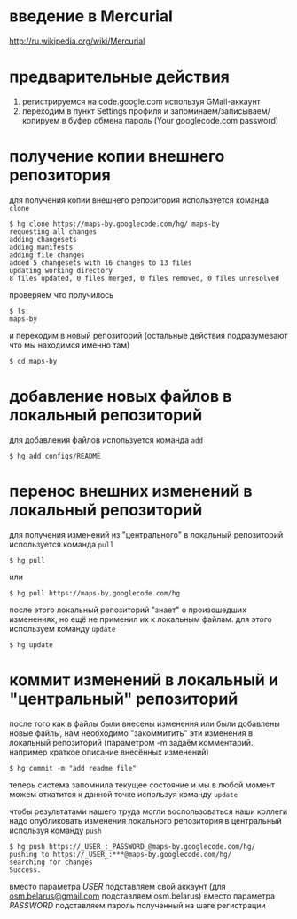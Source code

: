 # введение в Mercurial #

http://ru.wikipedia.org/wiki/Mercurial

# предварительные действия #
  1. регистрируемся на code.google.com используя GMail-аккаунт
  1. переходим в пункт Settings профиля и запоминаем/записываем/копируем в буфер обмена пароль (Your googlecode.com password)

# получение копии внешнего репозитория #
для получения копии внешнего репозитория используется команда `clone`
```
$ hg clone https://maps-by.googlecode.com/hg/ maps-by
requesting all changes
adding changesets
adding manifests
adding file changes
added 5 changesets with 16 changes to 13 files
updating working directory
8 files updated, 0 files merged, 0 files removed, 0 files unresolved
```
проверяем что получилось
```
$ ls
maps-by
```
и переходим в новый репозиторий (остальные действия подразумевают что мы находимся именно там)
```
$ cd maps-by
```

# добавление новых файлов в локальный репозиторий #
для добавления файлов используется команда `add`
```
$ hg add configs/README
```

# перенос внешних изменений в локальный репозиторий #
для получения изменений из "центрального" в локальный репозиторий используется команда `pull`
```
$ hg pull
```
или
```
$ hg pull https://maps-by.googlecode.com/hg
```
после этого локальный репозиторий "знает" о произошедших изменениях, но ещё не применил их к локальным файлам. для этого используем команду `update`
```
$ hg update
```

# коммит изменений в локальный и "центральный" репозиторий #
после того как в файлы были внесены изменения или были добавлены новые файлы, нам необходимо "закоммитить" эти изменения в локальный репозиторий (параметром -m задаём комментарий. например краткое описание внесённых изменений)
```
$ hg commit -m "add readme file"
```
теперь система запомнила текущее состояние и мы в любой момент можем откатится к данной точке используя команду `update`

чтобы результатами нашего труда могли воспользоваться наши коллеги надо опубликовать изменения локального репозитория в центральный используя команду `push`
```
$ hg push https://_USER_:_PASSWORD_@maps-by.googlecode.com/hg/
pushing to https://_USER_:***@maps-by.googlecode.com/hg/
searching for changes
Success.
```
вместо параметра _USER_ подставляем свой аккаунт (для osm.belarus@gmail.com подставляем osm.belarus)
вместо параметра _PASSWORD_ подставляем пароль полученный на шаге регистрации